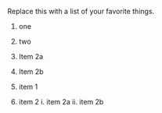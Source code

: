 Replace this with a list of your favorite things.

1. one
2. two
  1. Item 2a
  2. Item 2b

1. item 1
2. item 2
  i. item 2a
  ii. item 2b